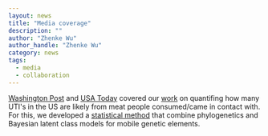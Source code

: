 ```yaml
---
layout: news
title: "Media coverage"
description: ""
author: "Zhenke Wu"
author_handle: "Zhenke Wu"
category: news
tags: 
  - media
  - collaboration
---
```

 
[Washington Post](https://www.washingtonpost.com/wellness/2023/03/23/bacteria-meat-uti-urinary-tract-gwu-study-ecoli/) and [USA Today](https://www.usatoday.com/story/news/health/2023/03/23/uti-bladder-infections-linked-e-coli-meat/11509214002/) covered our [work](https://www.sciencedirect.com/science/article/pii/S2352771423000381?via%3Dihub) on quantifing how many UTI's in the US are likely from meat people consumed/came in contact with. For this, we developed a [statistical method](https://onlinelibrary.wiley.com/doi/full/10.1111/biom.13580) that combine phylogenetics and Bayesian latent class models for mobile genetic elements. 